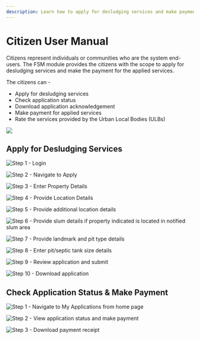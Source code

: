 ```yaml
---
description: Learn how to apply for desludging services and make payment online
---
```


# Citizen User Manual

Citizens represent individuals or communities who are the system end-users. The FSM module provides the citizens with the scope to apply for desludging services and make the payment for the applied services.

The citizens can -

* Apply for desludging services
* Check application status
* Download application acknowledgement
* Make payment for applied services
* Rate the services provided by the Urban Local Bodies \(ULBs\)

![](../../../.gitbook/assets/citizen-user-services.png)

## Apply for Desludging Services

![Step 1 - Login ](../../../.gitbook/assets/citizen-login.png)

![Step 2 - Navigate to Apply  ](../../../.gitbook/assets/citizen-apply.png)

![Step 3 - Enter Property Details](../../../.gitbook/assets/citizen-apply2.png)

![Step 4 - Provide Location Details](../../../.gitbook/assets/citizen-apply3.png)

![Step 5 - Provide additional location details](../../../.gitbook/assets/citizen-apply4.png)

![Step 6 - Provide slum details if property indicated is located in notified slum area](../../../.gitbook/assets/citizen-apply5.png)

![Step 7 - Provide landmark and pit type details](../../../.gitbook/assets/citizen-apply6.png)

![Step 8 - Enter pit/septic tank size details](../../../.gitbook/assets/citizen-apply7.png)

![Step 9 - Review application and submit ](../../../.gitbook/assets/citizen-apply8.png)

![Step 10 - Download application](../../../.gitbook/assets/citizen-apply9.png)

## Check Application Status & Make Payment

![Step 1 - Navigate to My Applications from home page](../../../.gitbook/assets/citizen-stauts1.png)

![Step 2 - View application status and make payment](../../../.gitbook/assets/citizen-pay1.png)

![Step 3 - Download payment receipt](../../../.gitbook/assets/citizen-pay2.png)

